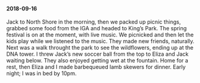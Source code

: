 #### 2018-09-16

Jack to North Shore in the morning, then we packed up picnic things, grabbed some food from the IGA and headed to King’s Park. The spring festival is on at the moment, with live music. We picnicked and then let the kids play while we listened to the music. They made new friends, naturally. Next was a walk throught the park to see the wildflowers, ending up at the DNA tower. I threw Jack’s new soccer ball from the top to Eliza and Jack waiting below. They also enjoyed getting wet at the fountain. Home for a rest, then Eliza and I made barbequeued lamb skewers for dinner. Early night; I was in bed by 10pm.